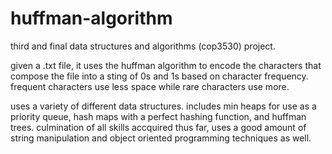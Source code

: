 # huffman-algorithm

third and final data structures and algorithms (cop3530) project. 

given a .txt file, it uses the huffman algorithm to encode the characters that compose the file into a sting of 0s and 1s based on character frequency. frequent characters use less space while rare characters use more.

uses a variety of different data structures. includes min heaps for use as a priority queue, hash maps with a perfect hashing function, and huffman trees. culmination of all skills accquired thus far, uses a good amount of string manipulation and object oriented programming techniques as well.
